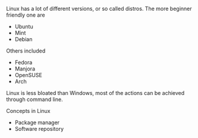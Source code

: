 Linux has a lot of different versions, or so called distros. The more beginner friendly one are
- Ubuntu
- Mint
- Debian

Others included
- Fedora
- Manjora
- OpenSUSE
- Arch

Linux is less bloated than Windows, most of the actions can be achieved through command line.

Concepts in Linux
- Package manager
- Software repository

